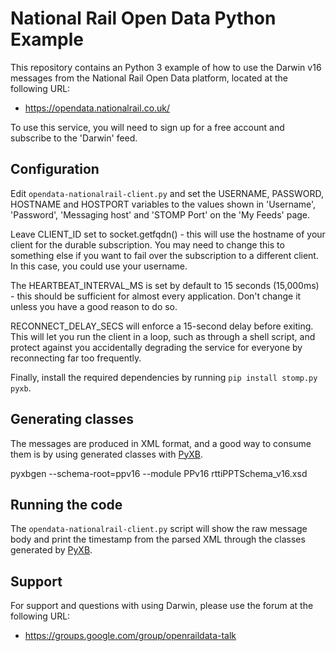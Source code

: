 National Rail Open Data Python Example
======================================

This repository contains an Python 3 example of how to use the Darwin v16
messages from the National Rail Open Data platform, located at the following URL:

* https://opendata.nationalrail.co.uk/

To use this service, you will need to sign up for a free account and subscribe
to the 'Darwin' feed.

Configuration
-------------

Edit `opendata-nationalrail-client.py` and set the USERNAME, PASSWORD,
HOSTNAME and HOSTPORT variables to the values shown in 'Username', 'Password', 'Messaging host' and 'STOMP Port' on the 'My Feeds' page.

Leave CLIENT_ID set to socket.getfqdn() - this will use the hostname of your
client for the durable subscription.  You may need to change this to something
else if you want to fail over the subscription to a different client.  In this
case, you could use your username.

The HEARTBEAT_INTERVAL_MS is set by default to 15 seconds (15,000ms) - this
should be sufficient for almost every application.  Don't change it unless you
have a good reason to do so.

RECONNECT_DELAY_SECS will enforce a 15-second delay before exiting.  This will
let you run the client in a loop, such as through a shell script, and protect
against you accidentally degrading the service for everyone by reconnecting far
too frequently. 

Finally, install the required dependencies by running `pip install stomp.py pyxb`.
 
Generating classes
------------------

The messages are produced in XML format, and a good way to consume them is by
using generated classes with [PyXB](https://pypi.org/project/PyXB/). 

pyxbgen --schema-root=ppv16 --module PPv16 rttiPPTSchema_v16.xsd

Running the code
----------------

The `opendata-nationalrail-client.py` script will show the raw message body and
print the timestamp from the parsed XML through the classes generated by
[PyXB](https://pypi.org/project/PyXB/). 

Support
-------

For support and questions with using Darwin, please use the forum at the
following URL:
 
 * https://groups.google.com/group/openraildata-talk